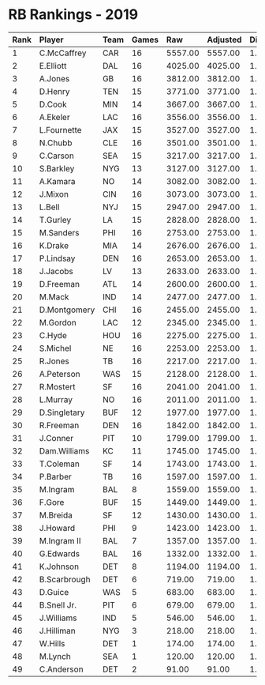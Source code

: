 # RB Rankings - 2019

| Rank | Player       | Team | Games | Raw     | Adjusted | Difficulty | Avg/Game | Typical | Consistency | Trend    |
| :----| :------------| :----| :-----| :-------| :--------| :----------| :--------| :-------| :-----------| :--------|
| 1    | C.McCaffrey  | CAR  | 16    | 5557.00 | 5557.00  | 1.000      | 347.31   | 356.50  | 7/2/7       | +58.0%   |
| 2    | E.Elliott    | DAL  | 16    | 4025.00 | 4025.00  | 1.000      | 251.56   | 262.50  | 9/2/5       | +49.1%   |
| 3    | A.Jones      | GB   | 16    | 3812.00 | 3812.00  | 1.000      | 238.25   | 250.00  | 9/1/6       | +157.6%  |
| 4    | D.Henry      | TEN  | 15    | 3771.00 | 3771.00  | 1.000      | 251.40   | 245.50  | 7/1/7       | +98.9%   |
| 5    | D.Cook       | MIN  | 14    | 3667.00 | 3667.00  | 1.000      | 261.93   | 268.00  | 7/0/7       | +78.0%   |
| 6    | A.Ekeler     | LAC  | 16    | 3556.00 | 3556.00  | 1.000      | 222.25   | 231.50  | 8/1/7       | +102.9%  |
| 7    | L.Fournette  | JAX  | 15    | 3527.00 | 3527.00  | 1.000      | 235.13   | 224.50  | 8/0/7       | +68.2%   |
| 8    | N.Chubb      | CLE  | 16    | 3501.00 | 3501.00  | 1.000      | 218.81   | 227.00  | 10/0/6      | +90.3%   |
| 9    | C.Carson     | SEA  | 15    | 3217.00 | 3217.00  | 1.000      | 214.47   | 216.50  | 7/1/7       | +82.6%   |
| 10   | S.Barkley    | NYG  | 13    | 3127.00 | 3127.00  | 1.000      | 240.54   | 219.00  | 4/4/5       | +96.7%   |
| 11   | A.Kamara     | NO   | 14    | 3082.00 | 3082.00  | 1.000      | 220.14   | 222.00  | 8/1/5       | +70.6%   |
| 12   | J.Mixon      | CIN  | 16    | 3073.00 | 3073.00  | 1.000      | 192.06   | 198.50  | 8/0/8       | +117.5%  |
| 13   | L.Bell       | NYJ  | 15    | 2947.00 | 2947.00  | 1.000      | 196.47   | 187.00  | 6/1/8       | +57.4%   |
| 14   | T.Gurley     | LA   | 15    | 2828.00 | 2828.00  | 1.000      | 188.53   | 184.00  | 7/0/8       | +87.4%   |
| 15   | M.Sanders    | PHI  | 16    | 2753.00 | 2753.00  | 1.000      | 172.06   | 159.00  | 8/2/6       | +118.6%  |
| 16   | K.Drake      | MIA  | 14    | 2676.00 | 2676.00  | 1.000      | 191.14   | 164.50  | 8/0/6       | +121.2%  |
| 17   | P.Lindsay    | DEN  | 16    | 2653.00 | 2653.00  | 1.000      | 165.81   | 159.50  | 8/1/7       | +92.5%   |
| 18   | J.Jacobs     | LV   | 13    | 2633.00 | 2633.00  | 1.000      | 202.54   | 193.00  | 6/0/7       | +105.1%  |
| 19   | D.Freeman    | ATL  | 14    | 2600.00 | 2600.00  | 1.000      | 185.71   | 172.50  | 7/1/6       | +108.8%  |
| 20   | M.Mack       | IND  | 14    | 2477.00 | 2477.00  | 1.000      | 176.93   | 182.00  | 7/0/7       | +93.5%   |
| 21   | D.Montgomery | CHI  | 16    | 2455.00 | 2455.00  | 1.000      | 153.44   | 158.00  | 9/1/6       | +116.0%  |
| 22   | M.Gordon     | LAC  | 12    | 2345.00 | 2345.00  | 1.000      | 195.42   | 203.00  | 6/1/5       | +81.2%   |
| 23   | C.Hyde       | HOU  | 16    | 2275.00 | 2275.00  | 1.000      | 142.19   | 145.50  | 6/6/4       | +88.0%   |
| 24   | S.Michel     | NE   | 16    | 2253.00 | 2253.00  | 1.000      | 140.81   | 143.50  | 7/2/7       | +136.8%  |
| 25   | R.Jones      | TB   | 16    | 2217.00 | 2217.00  | 1.000      | 138.56   | 149.50  | 8/1/7       | +157.0%  |
| 26   | A.Peterson   | WAS  | 15    | 2128.00 | 2128.00  | 1.000      | 141.87   | 139.00  | 5/3/7       | +109.5%  |
| 27   | R.Mostert    | SF   | 16    | 2041.00 | 2041.00  | 1.000      | 127.56   | 140.50  | 8/2/6       | +296.6%  |
| 28   | L.Murray     | NO   | 16    | 2011.00 | 2011.00  | 1.000      | 125.69   | 98.00   | 8/1/7       | +296.5%  |
| 29   | D.Singletary | BUF  | 12    | 1977.00 | 1977.00  | 1.000      | 164.75   | 177.00  | 7/1/4       | +88.6%   |
| 30   | R.Freeman    | DEN  | 16    | 1842.00 | 1842.00  | 1.000      | 115.12   | 123.50  | 7/3/6       | +114.3%  |
| 31   | J.Conner     | PIT  | 10    | 1799.00 | 1799.00  | 1.000      | 179.90   | 216.00  | 7/0/3       | +145.3%  |
| 32   | Dam.Williams | KC   | 11    | 1745.00 | 1745.00  | 1.000      | 158.64   | 153.50  | 6/0/5       | +199.3%  |
| 33   | T.Coleman    | SF   | 14    | 1743.00 | 1743.00  | 1.000      | 124.50   | 104.00  | 5/2/7       | +230.4%  |
| 34   | P.Barber     | TB   | 16    | 1597.00 | 1597.00  | 1.000      | 99.81    | 95.50   | 7/3/6       | +115.6%  |
| 35   | M.Ingram     | BAL  | 8     | 1559.00 | 1559.00  | 1.000      | 194.88   | 193.50  | 4/1/3       | INACTIVE |
| 36   | F.Gore       | BUF  | 15    | 1449.00 | 1449.00  | 1.000      | 96.60    | 90.50   | 7/1/7       | +196.7%  |
| 37   | M.Breida     | SF   | 12    | 1430.00 | 1430.00  | 1.000      | 119.17   | 118.00  | 7/0/5       | +155.7%  |
| 38   | J.Howard     | PHI  | 9     | 1423.00 | 1423.00  | 1.000      | 158.11   | 149.50  | 5/1/3       | INACTIVE |
| 39   | M.Ingram II  | BAL  | 7     | 1357.00 | 1357.00  | 1.000      | 193.86   | 194.50  | 3/1/3       | +81.4%   |
| 40   | G.Edwards    | BAL  | 16    | 1332.00 | 1332.00  | 1.000      | 83.25    | 80.50   | 9/0/7       | +189.5%  |
| 41   | K.Johnson    | DET  | 8     | 1194.00 | 1194.00  | 1.000      | 149.25   | 165.50  | 4/1/3       | +103.8%  |
| 42   | B.Scarbrough | DET  | 6     | 719.00  | 719.00   | 1.000      | 119.83   | 108.00  | 2/0/4       | +65.3%   |
| 43   | D.Guice      | WAS  | 5     | 683.00  | 683.00   | 1.000      | 136.60   | 118.00  | 3/0/2       | INACTIVE |
| 44   | B.Snell Jr.  | PIT  | 6     | 679.00  | 679.00   | 1.000      | 113.17   | 106.00  | 3/0/3       | +318.3%  |
| 45   | J.Williams   | IND  | 5     | 546.00  | 546.00   | 1.000      | 109.20   | 102.00  | 3/0/2       | N/A      |
| 46   | J.Hilliman   | NYG  | 3     | 218.00  | 218.00   | 1.000      | 72.67    | 72.67   | 2/0/1       | INACTIVE |
| 47   | W.Hills      | DET  | 1     | 174.00  | 174.00   | 1.000      | 174.00   | 174.00  | 0/1/0       | N/A      |
| 48   | M.Lynch      | SEA  | 1     | 120.00  | 120.00   | 1.000      | 120.00   | 120.00  | 0/1/0       | N/A      |
| 49   | C.Anderson   | DET  | 2     | 91.00   | 91.00    | 1.000      | 45.50    | 45.50   | 1/0/1       | INACTIVE |

